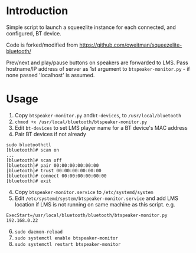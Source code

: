 Introduction
============

Simple script to launch a squeezlite instance for each connected, and
configured, BT device.

Code is forked/modified from https://github.com/oweitman/squeezelite-bluetooth/

Prev/next and play/pause buttons on speakers are forwarded to LMS. Pass
hostname/IP address of server as 1st argument to `btspeaker-monitor.py` - if
none passed 'localhost' is assumed.

Usage
=====

1. Copy `btspeaker-monitor.py` and`bt-devices`, to `/usr/local/bluetooth`
2. `chmod +x /usr/local/bluetooth/btspeaker-monitor.py`
2. Edit `bt-devices` to set LMS player name for a BT device's MAC address
3. Pair BT devices if not already
```
sudo bluetoothctl
[bluetooth]# scan on
...
[bluetooth]# scan off
[bluetooth]# pair 00:00:00:00:00:00
[bluetooth]# trust 00:00:00:00:00:00
[bluetooth]# connect 00:00:00:00:00:00
[bluetooth]# exit
```
4. Copy `btspeaker-monitor.service` to `/etc/systemd/system`
5. Edit `/etc/systemd/system/btspeaker-monitor.service` and add LMS location if
LMS is not running on same machine as this script. e.g.
```
ExecStart=/usr/local/bluetooth/bluetooth/btspeaker-monitor.py 192.168.0.22
```
6. `sudo daemon-reload`
7. `sudo systemctl enable btspeaker-monitor`
8. `sudo systemctl restart btspeaker-monitor`

